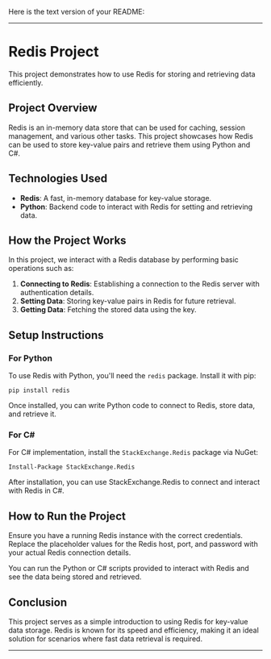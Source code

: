 Here is the text version of your README:

---

# Redis Project

This project demonstrates how to use Redis for storing and retrieving data efficiently.

## Project Overview

Redis is an in-memory data store that can be used for caching, session management, and various other tasks. This project showcases how Redis can be used to store key-value pairs and retrieve them using Python and C#.

## Technologies Used

- **Redis**: A fast, in-memory database for key-value storage.
- **Python**: Backend code to interact with Redis for setting and retrieving data.

## How the Project Works

In this project, we interact with a Redis database by performing basic operations such as:

1. **Connecting to Redis**: Establishing a connection to the Redis server with authentication details.
2. **Setting Data**: Storing key-value pairs in Redis for future retrieval.
3. **Getting Data**: Fetching the stored data using the key.

## Setup Instructions

### For Python

To use Redis with Python, you'll need the `redis` package. Install it with pip:

```
pip install redis
```

Once installed, you can write Python code to connect to Redis, store data, and retrieve it.

### For C#

For C# implementation, install the `StackExchange.Redis` package via NuGet:

```
Install-Package StackExchange.Redis
```

After installation, you can use StackExchange.Redis to connect and interact with Redis in C#.

## How to Run the Project

Ensure you have a running Redis instance with the correct credentials. Replace the placeholder values for the Redis host, port, and password with your actual Redis connection details.

You can run the Python or C# scripts provided to interact with Redis and see the data being stored and retrieved.

## Conclusion

This project serves as a simple introduction to using Redis for key-value data storage. Redis is known for its speed and efficiency, making it an ideal solution for scenarios where fast data retrieval is required.

---
